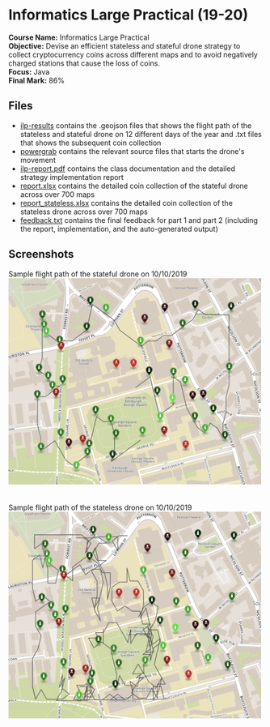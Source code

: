 # Informatics Large Practical (19-20)

<b>Course Name:</b> Informatics Large Practical
<br><b>Objective:</b> Devise an efficient stateless and stateful drone strategy to collect cryptocurrency coins across different maps and to avoid negatively charged stations that cause the loss of coins.
<br><b>Focus:</b> Java
<br><b>Final Mark:</b> 86%

## Files
<ul>
<li> <a href="https://github.com/athiyadeviyani/Informatics-Large-Practical/tree/master/ilp-results">ilp-results</a> contains the .geojson files that shows the flight path of the stateless and stateful drone on 12 different days of the year and .txt files that shows the subsequent coin collection
<li> <a href="https://github.com/athiyadeviyani/Informatics-Large-Practical/tree/master/powergrab">powergrab</a> contains the relevant source files that starts the drone's movement
<li> <a href="https://github.com/athiyadeviyani/Informatics-Large-Practical/blob/master/ilp-report.pdf">ilp-report.pdf</a> contains the class documentation and the detailed strategy implementation report
<li> <a href="https://github.com/athiyadeviyani/Informatics-Large-Practical/blob/master/report.xlsx">report.xlsx</a> contains the detailed coin collection of the stateful drone across over 700 maps
<li> <a href="https://github.com/athiyadeviyani/Informatics-Large-Practical/blob/master/report_stateless.xlsx">report_stateless.xlsx</a> contains the detailed coin collection of the stateless drone across over 700 maps
<li> <a href="https://github.com/athiyadeviyani/Informatics-Large-Practical/blob/master/feedback.txt">feedback.txt</a> contains the final feedback for part 1 and part 2 (including the report, implementation, and the auto-generated output)
</ul>

## Screenshots
Sample flight path of the stateful drone on 10/10/2019
<br>
<img src="https://github.com/athiyadeviyani/Informatics-Large-Practical/blob/master/stateful.png" width=500>
<br>
<br>
<br>Sample flight path of the stateless drone on 10/10/2019
<br>
<img src="https://github.com/athiyadeviyani/Informatics-Large-Practical/blob/master/stateless.png" width=500>
